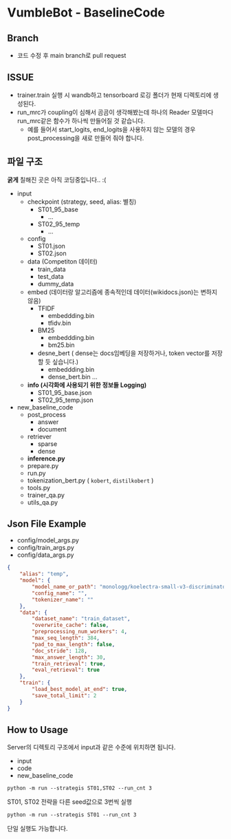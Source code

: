 # VumbleBot - BaselineCode

## Branch 

- 코드 수정 후 main branch로 pull request

## ISSUE

- trainer.train 실행 시 wandb하고 tensorboard 로깅 폴더가 현재 디렉토리에 생성된다.
- run_mrc가 coupling이 심해서 곰곰이 생각해봤는데 하나의 Reader 모델마다 run_mrc같은 함수가 하나씩 만들어질 것 같습니다. 
    - 예를 들어서 start_logits, end_logits을 사용하지 않는 모델의 경우 post_processing을 새로 만들어 줘야 합니다.


## 파일 구조

**굵게** 칠해진 곳은 아직 코딩중입니다.. :(

- input
    - checkpoint (strategy, seed, alias: 별칭)
        - ST01_95_base
            - ...
        - ST02_95_temp
            - ...
    - config
        - ST01.json
        - ST02.json
    - data (Competiton 데이터)
        - train_data
        - test_data
        - dummy_data
    - embed (데이터랑 알고리즘에 종속적인데 데이터(wikidocs.json)는 변하지 않음)
        - TFIDF
            - embeddding.bin
            - tfidv.bin
        - BM25
            - embeddding.bin
            - bm25.bin
        - desne_bert ( dense는 docs임베딩을 저장하거나, token vector를 저장할 듯 싶습니다.)
            - embeddding.bin
            - dense_bert.bin
        ...
    - **info (시각화에 사용되기 위한 정보들 Logging)**
        - ST01_95_base.json
        - ST02_95_temp.json
- new_baseline_code
    - post_process
        - answer
        - document
    - retriever
        - sparse
        - dense
    - **inference.py**
    - prepare.py 
    - run.py 
    - tokenization_bert.py ( `kobert`, `distilkobert` )
    - tools.py
    - trainer_qa.py
    - utils_qa.py

## Json File Example

- config/model_args.py
- config/train_args.py
- config/data_args.py

```json
{
    "alias": "temp",
    "model": {
        "model_name_or_path": "monologg/koelectra-small-v3-discriminator",
        "config_name": "",
        "tokenizer_name": ""
    },
    "data": {
        "dataset_name": "train_dataset",
        "overwrite_cache": false,
        "preprocessing_num_workers": 4,
        "max_seq_length": 384,
        "pad_to_max_length": false,
        "doc_stride": 128,
        "max_answer_length": 30,
        "train_retrieval": true,
        "eval_retrieval": true
    },
    "train": {
        "load_best_model_at_end": true,
        "save_total_limit": 2
    }
}
```

## How to Usage

Server의 디렉토리 구조에서 input과 같은 수준에 위치하면 됩니다.

- input
- code
- new_baseline_code

```
python -m run --strategis ST01,ST02 --run_cnt 3
```

ST01, ST02 전략을 다른 seed값으로 3번씩 실행

```
python -m run --strategis ST01 --run_cnt 3
```

단일 실행도 가능합니다.
